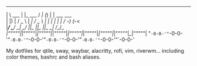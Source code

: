    ___             _                 __     _       _                    
  |   \    ___    | |_     ___      / _|   (_)     | |     ___     ___   
  | |) |  / _ \   |  _|   / _ \    |  _|   | |     | |    / -_)   (_-<   
  |___/   \___/   _\__|   \___/   _|_|_   _|_|_   _|_|_   \___|   /__/_  
_|"""""|_|"""""|_|"""""|_|"""""|_|"""""|_|"""""|_|"""""|_|"""""|_|"""""| 
"`-0-0-'"`-0-0-'"`-0-0-'"`-0-0-'"`-0-0-'"`-0-0-'"`-0-0-'"`-0-0-'"`-0-0-'

My dotfiles for qtile, sway, waybar, alacritty, rofi, vim, riverwm... including color themes, bashrc and bash aliases.
